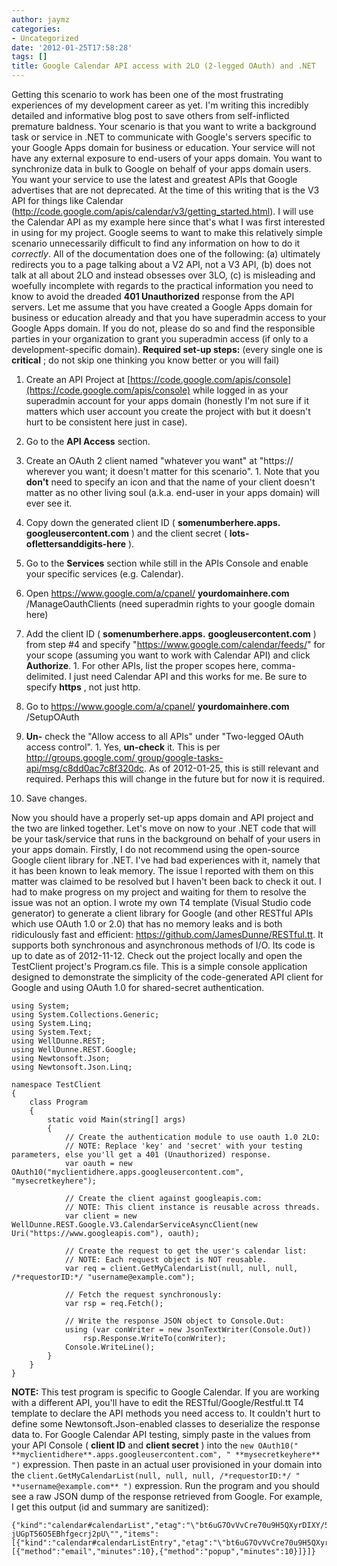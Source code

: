 ```yaml
---
author: jaymz
categories:
- Uncategorized
date: '2012-01-25T17:58:28'
tags: []
title: Google Calendar API access with 2LO (2-legged OAuth) and .NET
---
```

Getting this scenario to work has been one of the most frustrating experiences
of my development career as yet. I'm writing this incredibly detailed and
informative blog post to save others from self-inflicted premature baldness.
Your scenario is that you want to write a background task or service in .NET
to communicate with Google's servers specific to your Google Apps domain for
business or education. Your service will not have any external exposure to
end-users of your apps domain. You want to synchronize data in bulk to Google
on behalf of your apps domain users. You want your service to use the latest
and greatest APIs that Google advertises that are not deprecated. At the time
of this writing that is the V3 API for things like Calendar
(<http://code.google.com/apis/calendar/v3/getting_started.html>). I will use
the Calendar API as my example here since that's what I was first interested
in using for my project. Google seems to want to make this relatively simple
scenario unnecessarily difficult to find any information on how to do it
_correctly_. All of the documentation does one of the following: (a)
ultimately redirects you to a page talking about a V2 API, not a V3 API, (b)
does not talk at all about 2LO and instead obsesses over 3LO, (c) is
misleading and woefully incomplete with regards to the practical information
you need to know to avoid the dreaded **401 Unauthorized** response from the
API servers. Let me assume that you have created a Google Apps domain for
business or education already and that you have superadmin access to your
Google Apps domain. If you do not, please do so and find the responsible
parties in your organization to grant you superadmin access (if only to a
development-specific domain). **Required set-up steps:** (every single one is
**critical** ; do not skip one thinking you know better or you will fail)

  1. Create an API Project at [https://code.google.com/apis/console](https://code.google.com/apis/console) while logged in as your superadmin account for your apps domain (honestly I'm not sure if it matters which user account you create the project with but it doesn't hurt to be consistent here just in case).
  2. Go to the **API Access** section.
  3. Create an OAuth 2 client named "whatever you want" at "https:// wherever you want; it doesn't matter for this scenario". 
    1. Note that you **don't** need to specify an icon and that the name of your client doesn't matter as no other living soul (a.k.a. end-user in your apps domain) will ever see it.
  4. Copy down the generated client ID ( **somenumberhere.apps.** **googleusercontent.com** ) and the client secret ( **lots-oflettersanddigits-here** ).
  5. Go to the **Services** section while still in the APIs Console and enable your specific services (e.g. Calendar).
  6. Open https://www.google.com/a/cpanel/ **yourdomainhere.com** /ManageOauthClients (need superadmin rights to your google domain here)
  7. Add the client ID ( **somenumberhere.apps.** **googleusercontent.com** ) from step #4 and specify "https://www.google.com/calendar/feeds/" for your scope (assuming you want to work with Calendar API) and click **Authorize**. 
    1. For other APIs, list the proper scopes here, comma-delimited. I just need Calendar API and this works for me. Be sure to specify **https** , not just http.


  8. Go to https://www.google.com/a/cpanel/ **yourdomainhere.com** /SetupOAuth
  9. **Un-** check the "Allow access to all APIs" under "Two-legged OAuth access control". 
    1. Yes, **un-check** it. This is per [http://groups.google.com/ group/google-tasks-api/msg/c8dd0ac7c8f320dc](http://groups.google.com/group/google-tasks-api/msg/c8dd0ac7c8f320dc). As of 2012-01-25, this is still relevant and required. Perhaps this will change in the future but for now it is required.
  10. Save changes.

Now you should have a properly set-up apps domain and API project and the two
are linked together. Let's move on now to your .NET code that will be your
task/service that runs in the background on behalf of your users in your apps
domain. Firstly, I do not recommend using the open-source Google client
library for .NET. I've had bad experiences with it, namely that it has been
known to leak memory. The issue I reported with them on this matter was
claimed to be resolved but I haven't been back to check it out. I had to make
progress on my project and waiting for them to resolve the issue was not an
option. I wrote my own T4 template (Visual Studio code generator) to generate
a client library for Google (and other RESTful APIs which use OAuth 1.0 or
2.0) that has no memory leaks and is both ridiculously fast and efficient:
<https://github.com/JamesDunne/RESTful.tt>. It supports both synchronous and
asynchronous methods of I/O. Its code is up to date as of 2012-11-12. Check
out the project locally and open the TestClient project's Program.cs file.
This is a simple console application designed to demonstrate the simplicity of
the code-generated API client for Google and using OAuth 1.0 for shared-secret
authentication.

    
    
    using System;
    using System.Collections.Generic;
    using System.Linq;
    using System.Text;
    using WellDunne.REST;
    using WellDunne.REST.Google;
    using Newtonsoft.Json;
    using Newtonsoft.Json.Linq;
    
    namespace TestClient
    {
        class Program
        {
            static void Main(string[] args)
            {
                // Create the authentication module to use oauth 1.0 2LO:
                // NOTE: Replace 'key' and 'secret' with your testing parameters, else you'll get a 401 (Unauthorized) response.
                var oauth = new OAuth10("myclientidhere.apps.googleusercontent.com", "mysecretkeyhere");
    
                // Create the client against googleapis.com:
                // NOTE: This client instance is reusable across threads.
                var client = new WellDunne.REST.Google.V3.CalendarServiceAsyncClient(new Uri("https://www.googleapis.com"), oauth);
    
                // Create the request to get the user's calendar list:
                // NOTE: Each request object is NOT reusable.
                var req = client.GetMyCalendarList(null, null, null, /*requestorID:*/ "username@example.com");
    
                // Fetch the request synchronously:
                var rsp = req.Fetch();
    
                // Write the response JSON object to Console.Out:
                using (var conWriter = new JsonTextWriter(Console.Out))
                    rsp.Response.WriteTo(conWriter);
                Console.WriteLine();
            }
        }
    }

**NOTE:** This test program is specific to Google Calendar. If you are working
with a different API, you'll have to edit the RESTful/Google/Restful.tt T4
template to declare the API methods you need access to. It couldn't hurt to
define some Newtonsoft.Json-enabled classes to deserialize the response data
to. For Google Calendar API testing, simply paste in the values from your API
Console ( **client ID** and **client secret** ) into the `new OAuth10("
**myclientidhere**.apps.googleusercontent.com", " **mysecretkeyhere** ")`
expression. Then paste in an actual user provisioned in your domain into the
`client.GetMyCalendarList(null, null, null, /*requestorID:*/ "
**username@example.com** ")` expression. Run the program and you should see a
raw JSON dump of the response retrieved from Google. For example, I get this
output (id and summary are sanitized):

    
    
    {"kind":"calendar#calendarList","etag":"\"bt6uG7OvVvCre70u9H5QXyrDIXY/5P7Dh-jUGpT56O5EBhfgecrj2pU\"","items":[{"kind":"calendar#calendarListEntry","etag":"\"bt6uG7OvVvCre70u9H5QXyrDIXY/HstY1Kh3cCrbvmn0afdroRd44BQ\"","id":"owner@example.org","summary":"owner@example.org","timeZone":"America/Los_Angeles","colorId":"15","backgroundColor":"#9fc6e7","foregroundColor":"#000000","selected":true,"accessRole":"owner","defaultReminders":[{"method":"email","minutes":10},{"method":"popup","minutes":10}]}]}